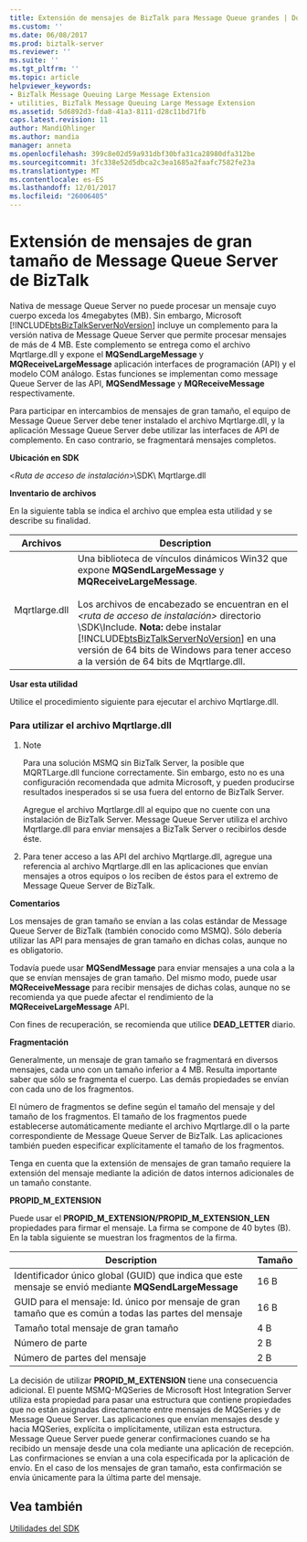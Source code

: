 ```yaml
---
title: Extensión de mensajes de BizTalk para Message Queue grandes | Documentos de Microsoft
ms.custom: ''
ms.date: 06/08/2017
ms.prod: biztalk-server
ms.reviewer: ''
ms.suite: ''
ms.tgt_pltfrm: ''
ms.topic: article
helpviewer_keywords:
- BizTalk Message Queuing Large Message Extension
- utilities, BizTalk Message Queuing Large Message Extension
ms.assetid: 5d6892d3-fda8-41a3-8111-d28c11bd71fb
caps.latest.revision: 11
author: MandiOhlinger
ms.author: mandia
manager: anneta
ms.openlocfilehash: 399c8e02d59a931dbf30bfa31ca28980dfa312be
ms.sourcegitcommit: 3fc338e52d5dbca2c3ea1685a2faafc7582fe23a
ms.translationtype: MT
ms.contentlocale: es-ES
ms.lasthandoff: 12/01/2017
ms.locfileid: "26006405"
---
```

# <a name="biztalk-message-queuing-large-message-extension"></a>Extensión de mensajes de gran tamaño de Message Queue Server de BizTalk
Nativa de message Queue Server no puede procesar un mensaje cuyo cuerpo exceda los 4megabytes (MB). Sin embargo, Microsoft [!INCLUDE[btsBizTalkServerNoVersion](../includes/btsbiztalkservernoversion-md.md)] incluye un complemento para la versión nativa de Message Queue Server que permite procesar mensajes de más de 4 MB. Este complemento se entrega como el archivo Mqrtlarge.dll y expone el **MQSendLargeMessage** y **MQReceiveLargeMessage** aplicación interfaces de programación (API) y el modelo COM análogo. Estas funciones se implementan como message Queue Server de las API, **MQSendMessage** y **MQReceiveMessage** respectivamente.  
  
 Para participar en intercambios de mensajes de gran tamaño, el equipo de Message Queue Server debe tener instalado el archivo Mqrtlarge.dll, y la aplicación Message Queue Server debe utilizar las interfaces de API de complemento. En caso contrario, se fragmentará mensajes completos.  
  
 **Ubicación en SDK**  
  
 \<*Ruta de acceso de instalación*\>\SDK\ Mqrtlarge.dll  
  
 **Inventario de archivos**  
  
 En la siguiente tabla se indica el archivo que emplea esta utilidad y se describe su finalidad.  
  
|Archivos|Description|  
|---------------|-----------------|  
|Mqrtlarge.dll|Una biblioteca de vínculos dinámicos Win32 que expone **MQSendLargeMessage** y **MQReceiveLargeMessage**.<br /><br /> Los archivos de encabezado se encuentran en el  *\<ruta de acceso de instalación\>* directorio \SDK\Include. **Nota:** debe instalar [!INCLUDE[btsBizTalkServerNoVersion](../includes/btsbiztalkservernoversion-md.md)] en una versión de 64 bits de Windows para tener acceso a la versión de 64 bits de Mqrtlarge.dll.|  
  
 **Usar esta utilidad**  
  
 Utilice el procedimiento siguiente para ejecutar el archivo Mqrtlarge.dll.  
  
### <a name="to-use-the-mqrtlargedll-file"></a>Para utilizar el archivo Mqrtlarge.dll  
  
1.  > [!NOTE]
    >  Para una solución MSMQ sin BizTalk Server, la posible que MQRTLarge.dll funcione correctamente. Sin embargo, esto no es una configuración recomendada que admita Microsoft, y pueden producirse resultados inesperados si se usa fuera del entorno de BizTalk Server.  
  
     Agregue el archivo Mqrtlarge.dll al equipo que no cuente con una instalación de BizTalk Server. Message Queue Server utiliza el archivo Mqrtlarge.dll para enviar mensajes a BizTalk Server o recibirlos desde éste.  
  
2.  Para tener acceso a las API del archivo Mqrtlarge.dll, agregue una referencia al archivo Mqrtlarge.dll en las aplicaciones que envían mensajes a otros equipos o los reciben de éstos para el extremo de Message Queue Server de BizTalk.  
  
 **Comentarios**  
  
 Los mensajes de gran tamaño se envían a las colas estándar de Message Queue Server de BizTalk (también conocido como MSMQ). Sólo debería utilizar las API para mensajes de gran tamaño en dichas colas, aunque no es obligatorio.  
  
 Todavía puede usar **MQSendMessage** para enviar mensajes a una cola a la que se envían mensajes de gran tamaño. Del mismo modo, puede usar **MQReceiveMessage** para recibir mensajes de dichas colas, aunque no se recomienda ya que puede afectar el rendimiento de la **MQReceiveLargeMessage** API.  
  
 Con fines de recuperación, se recomienda que utilice **DEAD_LETTER** diario.  
  
 **Fragmentación**  
  
 Generalmente, un mensaje de gran tamaño se fragmentará en diversos mensajes, cada uno con un tamaño inferior a 4 MB. Resulta importante saber que sólo se fragmenta el cuerpo. Las demás propiedades se envían con cada uno de los fragmentos.  
  
 El número de fragmentos se define según el tamaño del mensaje y del tamaño de los fragmentos. El tamaño de los fragmentos puede establecerse automáticamente mediante el archivo Mqrtlarge.dll o la parte correspondiente de Message Queue Server de BizTalk. Las aplicaciones también pueden especificar explícitamente el tamaño de los fragmentos.  
  
 Tenga en cuenta que la extensión de mensajes de gran tamaño requiere la extensión del mensaje mediante la adición de datos internos adicionales de un tamaño constante.  
  
 **PROPID_M_EXTENSION**  
  
 Puede usar el **PROPID_M_EXTENSION/PROPID_M_EXTENSION_LEN** propiedades para firmar el mensaje. La firma se compone de 40 bytes (B). En la tabla siguiente se muestran los fragmentos de la firma.  
  
|Description|Tamaño|  
|-----------------|----------|  
|Identificador único global (GUID) que indica que este mensaje se envió mediante **MQSendLargeMessage**|16 B|  
|GUID para el mensaje: Id. único por mensaje de gran tamaño que es común a todas las partes del mensaje|16 B|  
|Tamaño total mensaje de gran tamaño|4 B|  
|Número de parte|2 B|  
|Número de partes del mensaje|2 B|  
  
 La decisión de utilizar **PROPID_M_EXTENSION** tiene una consecuencia adicional. El puente MSMQ-MQSeries de Microsoft Host Integration Server utiliza esta propiedad para pasar una estructura que contiene propiedades que no están asignadas directamente entre mensajes de MQSeries y de Message Queue Server. Las aplicaciones que envían mensajes desde y hacia MQSeries, explícita o implícitamente, utilizan esta estructura. Message Queue Server puede generar confirmaciones cuando se ha recibido un mensaje desde una cola mediante una aplicación de recepción. Las confirmaciones se envían a una cola especificada por la aplicación de envío. En el caso de los mensajes de gran tamaño, esta confirmación se envía únicamente para la última parte del mensaje.  
  
## <a name="see-also"></a>Vea también  
 [Utilidades del SDK](../core/utilities-in-the-sdk.md)